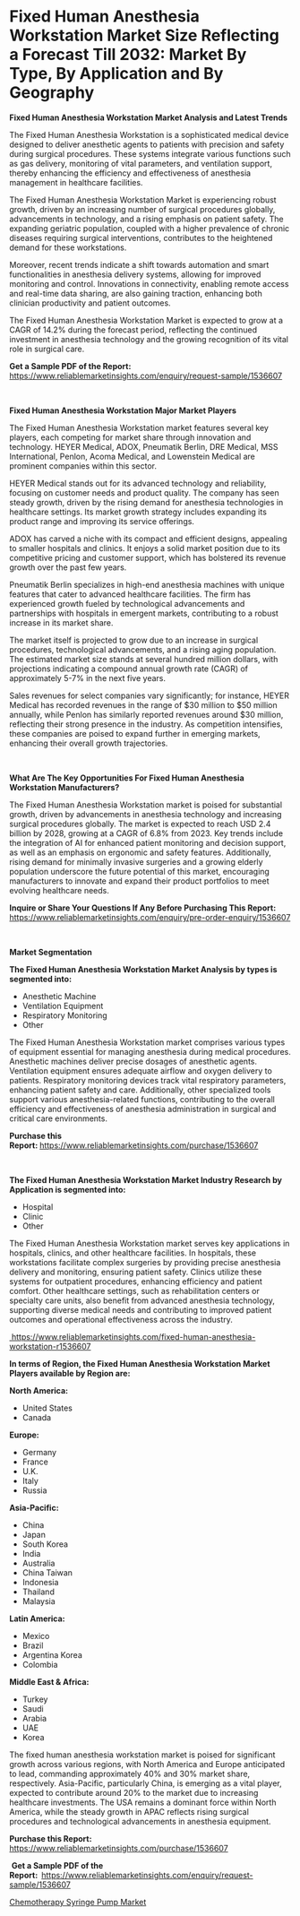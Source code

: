 <p><h1>Fixed Human Anesthesia Workstation Market Size Reflecting a Forecast Till 2032: Market By Type, By Application and By Geography</h1></p><p><strong>Fixed Human Anesthesia Workstation Market Analysis and Latest Trends</strong></p>
<p><p>The Fixed Human Anesthesia Workstation is a sophisticated medical device designed to deliver anesthetic agents to patients with precision and safety during surgical procedures. These systems integrate various functions such as gas delivery, monitoring of vital parameters, and ventilation support, thereby enhancing the efficiency and effectiveness of anesthesia management in healthcare facilities.</p><p>The Fixed Human Anesthesia Workstation Market is experiencing robust growth, driven by an increasing number of surgical procedures globally, advancements in technology, and a rising emphasis on patient safety. The expanding geriatric population, coupled with a higher prevalence of chronic diseases requiring surgical interventions, contributes to the heightened demand for these workstations.</p><p>Moreover, recent trends indicate a shift towards automation and smart functionalities in anesthesia delivery systems, allowing for improved monitoring and control. Innovations in connectivity, enabling remote access and real-time data sharing, are also gaining traction, enhancing both clinician productivity and patient outcomes. </p><p>The Fixed Human Anesthesia Workstation Market is expected to grow at a CAGR of 14.2% during the forecast period, reflecting the continued investment in anesthesia technology and the growing recognition of its vital role in surgical care.</p></p>
<p><strong>Get a Sample PDF of the Report:&nbsp;</strong> <a href="https://www.reliablemarketinsights.com/enquiry/request-sample/1536607?utm_campaign=2183&utm_medium=2&utm_source=Github&utm_content=ia&utm_term=04032025&utm_id=fixed-human-anesthesia-workstation">https://www.reliablemarketinsights.com/enquiry/request-sample/1536607</a></p>
<p>&nbsp;</p>
<p><strong>Fixed Human Anesthesia Workstation Major Market Players</strong></p>
<p><p>The Fixed Human Anesthesia Workstation market features several key players, each competing for market share through innovation and technology. HEYER Medical, ADOX, Pneumatik Berlin, DRE Medical, MSS International, Penlon, Acoma Medical, and Lowenstein Medical are prominent companies within this sector.</p><p>HEYER Medical stands out for its advanced technology and reliability, focusing on customer needs and product quality. The company has seen steady growth, driven by the rising demand for anesthesia technologies in healthcare settings. Its market growth strategy includes expanding its product range and improving its service offerings.</p><p>ADOX has carved a niche with its compact and efficient designs, appealing to smaller hospitals and clinics. It enjoys a solid market position due to its competitive pricing and customer support, which has bolstered its revenue growth over the past few years.</p><p>Pneumatik Berlin specializes in high-end anesthesia machines with unique features that cater to advanced healthcare facilities. The firm has experienced growth fueled by technological advancements and partnerships with hospitals in emergent markets, contributing to a robust increase in its market share.</p><p>The market itself is projected to grow due to an increase in surgical procedures, technological advancements, and a rising aging population. The estimated market size stands at several hundred million dollars, with projections indicating a compound annual growth rate (CAGR) of approximately 5-7% in the next five years.</p><p>Sales revenues for select companies vary significantly; for instance, HEYER Medical has recorded revenues in the range of $30 million to $50 million annually, while Penlon has similarly reported revenues around $30 million, reflecting their strong presence in the industry. As competition intensifies, these companies are poised to expand further in emerging markets, enhancing their overall growth trajectories.</p></p>
<p>&nbsp;</p>
<p><strong>What Are The Key Opportunities For Fixed Human Anesthesia Workstation Manufacturers?</strong></p>
<p><p>The Fixed Human Anesthesia Workstation market is poised for substantial growth, driven by advancements in anesthesia technology and increasing surgical procedures globally. The market is expected to reach USD 2.4 billion by 2028, growing at a CAGR of 6.8% from 2023. Key trends include the integration of AI for enhanced patient monitoring and decision support, as well as an emphasis on ergonomic and safety features. Additionally, rising demand for minimally invasive surgeries and a growing elderly population underscore the future potential of this market, encouraging manufacturers to innovate and expand their product portfolios to meet evolving healthcare needs.</p></p>
<p><strong>Inquire or Share Your Questions If Any Before Purchasing This Report:</strong> <a href="https://www.reliablemarketinsights.com/enquiry/pre-order-enquiry/1536607?utm_campaign=2183&utm_medium=2&utm_source=Github&utm_content=ia&utm_term=04032025&utm_id=fixed-human-anesthesia-workstation">https://www.reliablemarketinsights.com/enquiry/pre-order-enquiry/1536607</a></p>
<p>&nbsp;</p>
<p><strong>Market Segmentation</strong></p>
<p><strong>The Fixed Human Anesthesia Workstation Market Analysis by types is segmented into:</strong></p>
<p><ul><li>Anesthetic Machine</li><li>Ventilation Equipment</li><li>Respiratory Monitoring</li><li>Other</li></ul></p>
<p><p>The Fixed Human Anesthesia Workstation market comprises various types of equipment essential for managing anesthesia during medical procedures. Anesthetic machines deliver precise dosages of anesthetic agents. Ventilation equipment ensures adequate airflow and oxygen delivery to patients. Respiratory monitoring devices track vital respiratory parameters, enhancing patient safety and care. Additionally, other specialized tools support various anesthesia-related functions, contributing to the overall efficiency and effectiveness of anesthesia administration in surgical and critical care environments.</p></p>
<p><strong>Purchase this Report:&nbsp;</strong><a href="https://www.reliablemarketinsights.com/purchase/1536607?utm_campaign=2183&utm_medium=2&utm_source=Github&utm_content=ia&utm_term=04032025&utm_id=fixed-human-anesthesia-workstation">https://www.reliablemarketinsights.com/purchase/1536607</a></p>
<p>&nbsp;</p>
<p><strong>The Fixed Human Anesthesia Workstation Market Industry Research by Application is segmented into:</strong></p>
<p><ul><li>Hospital</li><li>Clinic</li><li>Other</li></ul></p>
<p><p>The Fixed Human Anesthesia Workstation market serves key applications in hospitals, clinics, and other healthcare facilities. In hospitals, these workstations facilitate complex surgeries by providing precise anesthesia delivery and monitoring, ensuring patient safety. Clinics utilize these systems for outpatient procedures, enhancing efficiency and patient comfort. Other healthcare settings, such as rehabilitation centers or specialty care units, also benefit from advanced anesthesia technology, supporting diverse medical needs and contributing to improved patient outcomes and operational effectiveness across the industry.</p></p>
<p><a href="https://www.reliablemarketinsights.com/fixed-human-anesthesia-workstation-r1536607?utm_campaign=2183&utm_medium=2&utm_source=Github&utm_content=ia&utm_term=04032025&utm_id=fixed-human-anesthesia-workstation">&nbsp;https://www.reliablemarketinsights.com/fixed-human-anesthesia-workstation-r1536607</a></p>
<p><strong>In terms of Region, the Fixed Human Anesthesia Workstation Market Players available by Region are:</strong></p>
<p>
    <p> <strong> North America: </strong>
        <ul>
            <li>United States</li>
            <li>Canada</li>
        </ul>
        </p> 
    <p> <strong> Europe: </strong>
        <ul>
            <li>Germany</li>
            <li>France</li>
            <li>U.K.</li>
            <li>Italy</li>
            <li>Russia</li>
        </ul>
        </p> 
    <p> <strong> Asia-Pacific: </strong>
        <ul>
            <li>China</li>
            <li>Japan</li>
            <li>South Korea</li>
            <li>India</li>
            <li>Australia</li>
            <li>China Taiwan</li>
            <li>Indonesia</li>
            <li>Thailand</li>
            <li>Malaysia</li>
        </ul>
        </p> 
    <p> <strong> Latin America: </strong>
        <ul>
            <li>Mexico</li>
            <li>Brazil</li>
            <li>Argentina Korea</li>
            <li>Colombia</li>
        </ul>
        </p> 
    <p> <strong> Middle East & Africa: </strong>
        <ul>
            <li>Turkey</li>
            <li>Saudi</li>
            <li>Arabia</li>
            <li>UAE</li>
            <li>Korea</li>
        </ul>
    </p>
    </p>
<p><p>The fixed human anesthesia workstation market is poised for significant growth across various regions, with North America and Europe anticipated to lead, commanding approximately 40% and 30% market share, respectively. Asia-Pacific, particularly China, is emerging as a vital player, expected to contribute around 20% to the market due to increasing healthcare investments. The USA remains a dominant force within North America, while the steady growth in APAC reflects rising surgical procedures and technological advancements in anesthesia equipment.</p></p>
<p><strong>Purchase this Report: </strong><a href="https://www.reliablemarketinsights.com/purchase/1536607?utm_campaign=2183&utm_medium=2&utm_source=Github&utm_content=ia&utm_term=04032025&utm_id=fixed-human-anesthesia-workstation">https://www.reliablemarketinsights.com/purchase/1536607</a></p>
<p>&nbsp;<strong>Get a Sample PDF of the Report:&nbsp;&nbsp;</strong><a href="https://www.reliablemarketinsights.com/enquiry/request-sample/1536607?utm_campaign=2183&utm_medium=2&utm_source=Github&utm_content=ia&utm_term=04032025&utm_id=fixed-human-anesthesia-workstation">https://www.reliablemarketinsights.com/enquiry/request-sample/1536607</a></p>
<p><strong></strong></p>
<p><p><a href="https://github.com/tamvrosiya/Market-Research-Report-List-6/blob/main/chemotherapy-syringe-pump-market.md?utm_campaign=2183&utm_medium=2&utm_source=Github&utm_content=ia&utm_term=04032025&utm_id=fixed-human-anesthesia-workstation">Chemotherapy Syringe Pump Market</a></p></p>